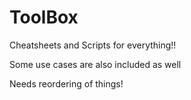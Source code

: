 # ToolBox

Cheatsheets and Scripts for everything!!

Some use cases are also included as well

Needs reordering of things!
